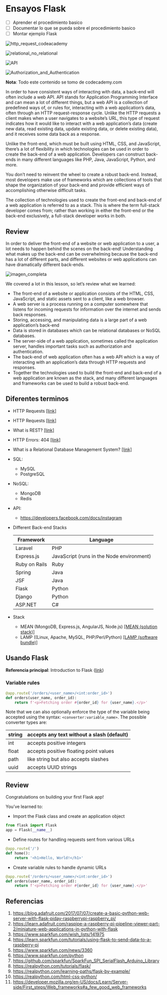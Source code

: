 # Ensayos Flask

- [ ] Aprender el procedimiento basico
- [ ] Documentar lo que se pueda sobre el procedimiento basico
- [ ] Montar ejemplo Flask

![http_request_codeacademy](https://content.codecademy.com/courses/updated_images/NodeBackEndFrontEnd_Update_1.gif)

![relational_no_relational](https://content.codecademy.com/courses/updated_images/Node_4_v4_Updated_1.svg)

![API](https://content.codecademy.com/courses/updated_images/Node_5v2__Updated_1.gif)

![Authorization_and_Authentication](https://content.codecademy.com/courses/server-side-web-dev/NodeAnimation_6.gif)

**Nota**: Todo este contenido se tomo de codecademy.com

In order to have consistent ways of interacting with data, a back-end will often include a web API. API stands for Application Programming Interface and can mean a lot of different things, but a web API is a collection of predefined ways of, or rules for, interacting with a web application’s data, often through an HTTP request-response cycle. Unlike the HTTP requests a client makes when a user navigates to a website’s URL, this type of request indicates how it would like to interact with a web application’s data (create new data, read existing data, update existing data, or delete existing data), and it receives some data back as a response.


Unlike the front-end, which must be built using HTML, CSS, and JavaScript, there’s a lot of flexibility in which technologies can be used in order to create the back-end of a web application. Developers can construct back-ends in many different languages like PHP, Java, JavaScript, Python, and more.

You don’t need to reinvent the wheel to create a robust back-end. Instead, most developers make use of frameworks which are collections of tools that shape the organization of your back-end and provide efficient ways of accomplishing otherwise difficult tasks.

The collection of technologies used to create the front-end and back-end of a web application is referred to as a stack. This is where the term full-stack developer comes from; rather than working in either the front-end or the back-end exclusively, a full-stack developer works in both.

## Review

In order to deliver the front-end of a website or web application to a user, a lot needs to happen behind the scenes on the back-end! Understanding what makes up the back-end can be overwhelming because the back-end has a lot of different parts, and different websites or web applications can have dramatically different back-ends.

![imagen_completa](https://content.codecademy.com/courses/server-side-web-dev/Node_8.svg)

We covered a lot in this lesson, so let’s review what we learned:

* The front-end of a website or application consists of the HTML, CSS, JavaScript, and static assets sent to a client, like a web browser.
* A web server is a process running on a computer somewhere that listens for incoming requests for information over the internet and sends back responses.
* Storing, accessing, and manipulating data is a large part of a web application’s back-end
* Data is stored in databases which can be relational databases or NoSQL databases.
* The server-side of a web application, sometimes called the application server, handles important tasks such as authorization and authentication.
* The back-end of web application often has a web API which is a way of interacting with an application’s data through HTTP requests and responses.
* Together the technologies used to build the front-end and back-end of a web application are known as the stack, and many different languages and frameworks can be used to build a robust back-end.



## Diferentes terminos

* HTTP Requests [[link]](https://www.codecademy.com/article/http-requests)
* HTTP Requests [[link]](https://www.codecademy.com/paths/build-python-web-apps-flask/tracks/introduction-to-flask/modules/introduction-to-flask/articles/http-requests)
* What is REST? [[link]](https://www.codecademy.com/article/what-is-rest)
* HTTP Errors: 404 [[link]](https://www.codecademy.com/article/http-errors-404)
* What is a Relational Database Management System? [[link]](https://www.codecademy.com/article/what-is-rdbms-sql)
* SQL:
  * MySQL
  * PostgreSQL 
* NoSQL:
  *  MongoDB
  *  Redis
* API:
  * https://developers.facebook.com/docs/instagram
* Different Back-end Stacks
    
  |Framework|Language|
  |---|---|
  |Laravel|	PHP|
  |Express.js|	JavaScript (runs in the Node environment)|
  |Ruby on Rails|	Ruby|
  |Spring|	Java|
  |JSF|	Java|
  |Flask|	Python|
  |Django|	Python|
  |ASP.NET|	C#|
* Stack
  * MEAN (MongoDB, Express.js, AngularJS, Node.js) [[MEAN (solution stack)]](https://en.wikipedia.org/wiki/MEAN_(solution_stack)) 
  * LAMP ((Linux, Apache, MySQL, PHP/Perl/Python)  [[LAMP (software bundle)]](https://en.wikipedia.org/wiki/LAMP_(software_bundle))

## Usando Flask

**Referencia principal**: Introduction to Flask ([link](https://www.codecademy.com/learn/paths/build-python-web-apps-flask/tracks/introduction-to-flask/modules/introduction-to-flask/cheatsheet))

### Variable rules

```py
@app.route('/orders/<user_name>/<int:order_id>')
def orders(user_name, order_id):
    return f'<p>Fetching order #{order_id} for {user_name}.</p>'
```

Note that we can also optionally enforce the type of the variable being accepted using the syntax: ```<converter:variable_name>```. The possible converter types are:

|string|accepts any text without a slash (default)|
|---|---|
|int|accepts positive integers|
|float|accepts positive floating point values|
|path|like string but also accepts slashes|
|uuid|accepts UUID strings|


## Review

Congratulations on building your first Flask app!

You’ve learned to:

* Import the Flask class and create an application object

```py
from flask import Flask
app = Flask(__name__)
```

* Define routes for handling requests sent from various URLs

```py
@app.route('/')
def home():
    return '<h1>Hello, World!</h1>'
```

* Create variable rules to handle dynamic URLs

```py
@app.route('/orders/<user_name>/<int:order_id>')
def orders(user_name, order_id):
    return f'<p>Fetching order #{order_id} for {user_name}.</p>'
```
## Referencias

1. https://blog.adafruit.com/2017/07/07/create-a-basic-python-web-server-with-flask-piday-raspberrypi-raspberry_pi/
2. https://learn.adafruit.com/raspipe-a-raspberry-pi-pipeline-viewer-part-2/miniature-web-applications-in-python-with-flask
3. https://www.sparkfun.com/wish_lists/141975
4. https://learn.sparkfun.com/tutorials/using-flask-to-send-data-to-a-raspberry-pi
5. https://www.sparkfun.com/news/3360
6. https://www.sparkfun.com/python
7. https://github.com/sparkfun/SparkFun_SPI_SerialFlash_Arduino_Library
8. https://realpython.com/tutorials/flask/
9. https://realpython.com/learning-paths/flask-by-example/
10. https://realpython.com/html-css-python/
11. https://developer.mozilla.org/en-US/docs/Learn/Server-side/First_steps/Web_frameworks#a_few_good_web_frameworks
